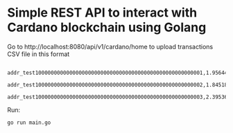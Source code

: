 # Simple REST API to interact with Cardano blockchain using Golang

Go to http://localhost:8080/api/v1/cardano/home to upload transactions CSV file in this format

		addr_test100000000000000000000000000000000000000000000000000001,1.956444
		addr_test100000000000000000000000000000000000000000000000000002,1.845180
		addr_test100000000000000000000000000000000000000000000000000003,2.395366

Run:
```bash
go run main.go
```